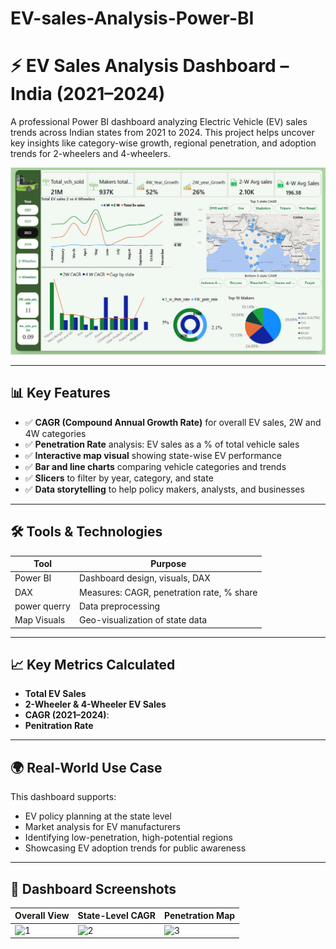 # EV-sales-Analysis-Power-BI

# ⚡ EV Sales Analysis Dashboard – India (2021–2024)

A professional Power BI dashboard analyzing Electric Vehicle (EV) sales trends across Indian states from 2021 to 2024. This project helps uncover key insights like category-wise growth, regional penetration, and adoption trends for 2-wheelers and 4-wheelers.

![Dashboard Preview](https://github.com/saurav190101/EV-sales-Analysis-Power-BI/blob/main/Dashboad.png) 

---

## 📊 Key Features

- ✅ **CAGR (Compound Annual Growth Rate)** for overall EV sales, 2W and 4W categories
- ✅ **Penetration Rate** analysis: EV sales as a % of total vehicle sales
- ✅ **Interactive map visual** showing state-wise EV performance
- ✅ **Bar and line charts** comparing vehicle categories and trends
- ✅ **Slicers** to filter by year, category, and state
- ✅ **Data storytelling** to help policy makers, analysts, and businesses

---

## 🛠️ Tools & Technologies

| Tool        | Purpose                          |
|-------------|----------------------------------|
| Power BI    | Dashboard design, visuals, DAX   |
| DAX         | Measures: CAGR, penetration rate, % share |
| power querry| Data preprocessing               |
| Map Visuals | Geo-visualization of state data  |

---

## 📈 Key Metrics Calculated

- **Total EV Sales**
- **2-Wheeler & 4-Wheeler EV Sales**
- **CAGR (2021–2024)**:
- **Penitration Rate**

---

## 🌍 Real-World Use Case

This dashboard supports:
- EV policy planning at the state level
- Market analysis for EV manufacturers
- Identifying low-penetration, high-potential regions
- Showcasing EV adoption trends for public awareness

---

## 📸 Dashboard Screenshots

| Overall View | State-Level CAGR | Penetration Map |
|--------------|------------------|-----------------|
| ![1](./images/overview.png) | ![2](./images/cagr-by-state.png) | ![3](./images/penetration-map.png) |




